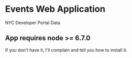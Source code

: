 # Events Web Application
NYC Developer Portal Data


## App requires node >= 6.7.0

If you don't have it, I'll complain and tell you how to install it.
